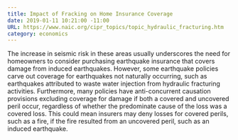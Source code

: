 ```yaml
---
title: Impact of Fracking on Home Insurance Coverage
date: 2019-01-11 10:21:00 -11:00
URL: https://www.naic.org/cipr_topics/topic_hydraulic_fracturing.htm
category: economics
---
```


 The increase in seismic risk in these areas usually underscores the need for homeowners to consider purchasing earthquake insurance that covers damage from induced earthquakes. However, some earthquake policies carve out coverage for earthquakes not naturally occurring, such as earthquakes attributed to waste water injection from hydraulic fracturing activities. Furthermore, many policies have anti-concurrent causation provisions excluding coverage for damage if both a covered and uncovered peril occur, regardless of whether the predominate cause of the loss was a covered loss. This could mean insurers may deny losses for covered perils, such as a fire, if the fire resulted from an uncovered peril, such as an induced earthquake.